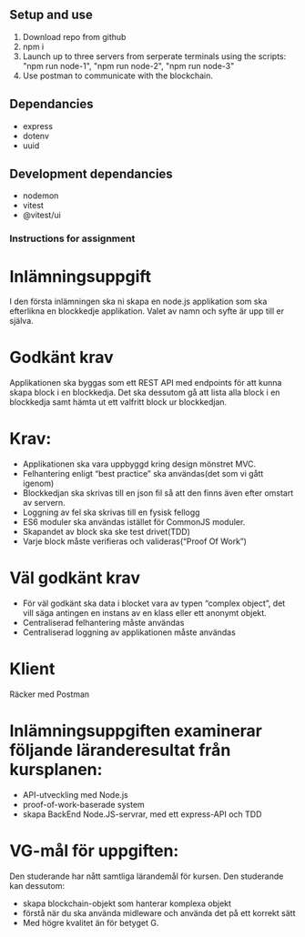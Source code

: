 ## Setup and use

1. Download repo from github
2. npm i
3. Launch up to three servers from serperate terminals using the scripts: "npm run node-1", "npm run node-2", "npm run node-3"
4. Use postman to communicate with the blockchain.

## Dependancies

- express
- dotenv
- uuid

## Development dependancies

- nodemon
- vitest
- @vitest/ui

### Instructions for assignment

# Inlämningsuppgift

I den första inlämningen ska ni skapa en node.js applikation som ska efterlikna en blockkedje applikation. Valet av namn och syfte är upp till er själva.

# Godkänt krav

Applikationen ska byggas som ett REST API med endpoints för att kunna skapa block i en blockkedja. Det ska dessutom gå att lista alla block i en blockkedja samt hämta ut ett valfritt block ur blockkedjan.

# Krav:

- Applikationen ska vara uppbyggd kring design mönstret MVC.
- Felhantering enligt “best practice” ska användas(det som vi gått igenom)
- Blockkedjan ska skrivas till en json fil så att den finns även efter omstart av servern.
- Loggning av fel ska skrivas till en fysisk fellogg
- ES6 moduler ska användas istället för CommonJS moduler.
- Skapandet av block ska ske test drivet(TDD)
- Varje block måste verifieras och valideras(“Proof Of Work”)

# Väl godkänt krav

- För väl godkänt ska data i blocket vara av typen “complex object”, det vill säga antingen en instans av en klass eller ett anonymt objekt.
- Centraliserad felhantering måste användas
- Centraliserad loggning av applikationen måste användas

# Klient

Räcker med Postman

# Inlämningsuppgiften examinerar följande läranderesultat från kursplanen:

- API-utveckling med Node.js
- proof-of-work-baserade system
- skapa BackEnd Node.JS-servrar, med ett express-API och TDD

# VG-mål för uppgiften:

Den studerande har nått samtliga lärandemål för kursen. Den studerande kan dessutom:

- skapa blockchain-objekt som hanterar komplexa objekt
- förstå när du ska använda midleware och använda det på ett korrekt sätt
- Med högre kvalitet än för betyget G.
